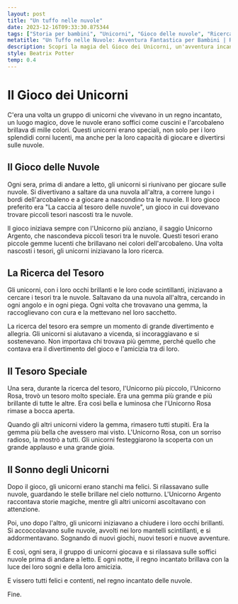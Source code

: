 ```yaml
---
layout: post
title: "Un tuffo nelle nuvole"
date: 2023-12-16T09:33:30.875344
tags: ["Storia per bambini", "Unicorni", "Gioco delle nuvole", "Ricerca del tesoro"]
metatitle: "Un Tuffo nelle Nuvole: Avventura Fantastica per Bambini | Racconti Educativi"
description: Scopri la magia del Gioco dei Unicorni, un'avventura incantevole in un regno dove le nuvole sono soffici come cuscini e l'arcobaleno brilla di mille colori. Unisciti alla ricerca del tesoro tra le nuvole e vivi emozionanti avventure con gli unicorni speciali. Un racconto per bambini che celebra il gioco, l'amicizia e i sogni.
style: Beatrix Potter
temp: 0.4
---
```

# Il Gioco dei Unicorni

C'era una volta un gruppo di unicorni che vivevano in un regno incantato, un luogo magico, dove le nuvole erano soffici come cuscini e l'arcobaleno brillava di mille colori. Questi unicorni erano speciali, non solo per i loro splendidi corni lucenti, ma anche per la loro capacità di giocare e divertirsi sulle nuvole. 

## Il Gioco delle Nuvole

Ogni sera, prima di andare a letto, gli unicorni si riunivano per giocare sulle nuvole. Si divertivano a saltare da una nuvola all'altra, a correre lungo i bordi dell'arcobaleno e a giocare a nascondino tra le nuvole. Il loro gioco preferito era "La caccia al tesoro delle nuvole", un gioco in cui dovevano trovare piccoli tesori nascosti tra le nuvole. 

Il gioco iniziava sempre con l'Unicorno più anziano, il saggio Unicorno Argento, che nascondeva piccoli tesori tra le nuvole. Questi tesori erano piccole gemme lucenti che brillavano nei colori dell'arcobaleno. Una volta nascosti i tesori, gli unicorni iniziavano la loro ricerca. 

## La Ricerca del Tesoro

Gli unicorni, con i loro occhi brillanti e le loro code scintillanti, iniziavano a cercare i tesori tra le nuvole. Saltavano da una nuvola all'altra, cercando in ogni angolo e in ogni piega. Ogni volta che trovavano una gemma, la raccoglievano con cura e la mettevano nel loro sacchetto. 

La ricerca del tesoro era sempre un momento di grande divertimento e allegria. Gli unicorni si aiutavano a vicenda, si incoraggiavano e si sostenevano. Non importava chi trovava più gemme, perché quello che contava era il divertimento del gioco e l'amicizia tra di loro. 

## Il Tesoro Speciale

Una sera, durante la ricerca del tesoro, l'Unicorno più piccolo, l'Unicorno Rosa, trovò un tesoro molto speciale. Era una gemma più grande e più brillante di tutte le altre. Era così bella e luminosa che l'Unicorno Rosa rimase a bocca aperta. 

Quando gli altri unicorni videro la gemma, rimasero tutti stupiti. Era la gemma più bella che avessero mai visto. L'Unicorno Rosa, con un sorriso radioso, la mostrò a tutti. Gli unicorni festeggiarono la scoperta con un grande applauso e una grande gioia. 

## Il Sonno degli Unicorni

Dopo il gioco, gli unicorni erano stanchi ma felici. Si rilassavano sulle nuvole, guardando le stelle brillare nel cielo notturno. L'Unicorno Argento raccontava storie magiche, mentre gli altri unicorni ascoltavano con attenzione. 

Poi, uno dopo l'altro, gli unicorni iniziavano a chiudere i loro occhi brillanti. Si accoccolavano sulle nuvole, avvolti nei loro mantelli scintillanti, e si addormentavano. Sognando di nuovi giochi, nuovi tesori e nuove avventure. 

E così, ogni sera, il gruppo di unicorni giocava e si rilassava sulle soffici nuvole prima di andare a letto. E ogni notte, il regno incantato brillava con la luce dei loro sogni e della loro amicizia. 

E vissero tutti felici e contenti, nel regno incantato delle nuvole. 

Fine.

        